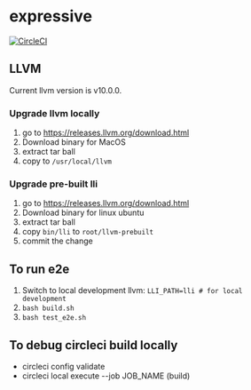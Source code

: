 # expressive

[![CircleCI](https://circleci.com/gh/CarlCui/expressive/tree/master.svg?style=svg)](https://circleci.com/gh/CarlCui/expressive/tree/master)

## LLVM
Current llvm version is v10.0.0.

### Upgrade llvm locally

1. go to https://releases.llvm.org/download.html
1. Download binary for MacOS
1. extract tar ball
1. copy to `/usr/local/llvm`

### Upgrade pre-built lli

1. go to https://releases.llvm.org/download.html
1. Download binary for linux ubuntu
1. extract tar ball
1. copy `bin/lli` to `root/llvm-prebuilt`
1. commit the change
## To run e2e

1. Switch to local development llvm: `LLI_PATH=lli # for local development`
1. `bash build.sh`
1. `bash test_e2e.sh`

## To debug circleci build locally

* circleci config validate
* circleci local execute --job JOB_NAME (build)
